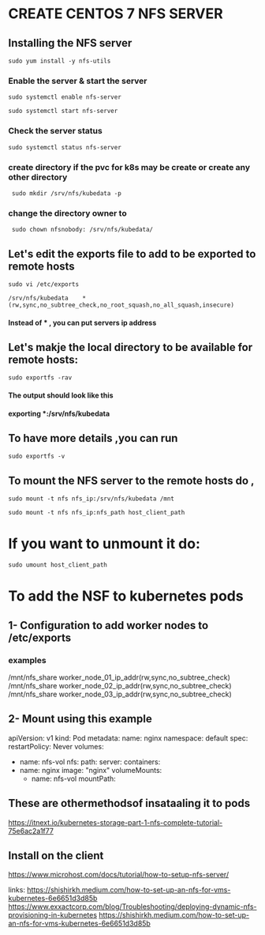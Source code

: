 
# CREATE CENTOS 7 NFS SERVER

## Installing the NFS server
```
sudo yum install -y nfs-utils
```
### Enable the server & start the server
```
sudo systemctl enable nfs-server
```
```
sudo systemctl start nfs-server
```
### Check the server status 
```
sudo systemctl status nfs-server
```
### create  directory if the pvc for k8s may be create  or create any other directory
```
 sudo mkdir /srv/nfs/kubedata -p
```
 ### change the directory owner to 
```
 sudo chown nfsnobody: /srv/nfs/kubedata/
```
 ## Let's edit the exports file to add to be exported to remote hosts
 ```
 sudo vi /etc/exports
 ```
 ```
 /srv/nfs/kubedata    *(rw,sync,no_subtree_check,no_root_squash,no_all_squash,insecure)
 ```
 #### Instead of * , you can put servers ip address
 
 ## Let's makje the local directory to be available for remote hosts:
 ```
 sudo exportfs -rav
 ```
 #### The output should look like this 
 #### exporting *:/srv/nfs/kubedata
 ## To have more details ,you can run 
 ```
 sudo exportfs -v
 ```
 ## To mount the NFS server to the remote hosts do ,
 ```
sudo mount -t nfs nfs_ip:/srv/nfs/kubedata /mnt
```
```
sudo mount -t nfs nfs_ip:nfs_path host_client_path
```
# If you want to unmount it do:
```
sudo umount host_client_path
```

 
 # To add the NSF to kubernetes pods
 ## 1- Configuration to add worker nodes to /etc/exports
 ### examples 
 /mnt/nfs_share  worker_node_01_ip_addr(rw,sync,no_subtree_check)
/mnt/nfs_share  worker_node_02_ip_addr(rw,sync,no_subtree_check)
/mnt/nfs_share  worker_node_03_ip_addr(rw,sync,no_subtree_check)
 ## 2- Mount using this example
 apiVersion: v1
kind: Pod
metadata:
  name: nginx
  namespace: default
spec:
  restartPolicy: Never
  volumes:
  - name: nfs-vol
    nfs:
      path: <Mount point inside the NFS server>
      server: <NFS server ip address>
  containers:
  - name: nginx
    image: "nginx"
    volumeMounts:
    - name: nfs-vol
      mountPath: <Mount point inside the pod>
 
 
 ## These are othermethodsof insataaling it to pods
 https://itnext.io/kubernetes-storage-part-1-nfs-complete-tutorial-75e6ac2a1f77
 
 
 
 

## Install on the client
https://www.microhost.com/docs/tutorial/how-to-setup-nfs-server/

links:
https://shishirkh.medium.com/how-to-set-up-an-nfs-for-vms-kubernetes-6e6651d3d85b
https://www.exxactcorp.com/blog/Troubleshooting/deploying-dynamic-nfs-provisioning-in-kubernetes
https://shishirkh.medium.com/how-to-set-up-an-nfs-for-vms-kubernetes-6e6651d3d85b
